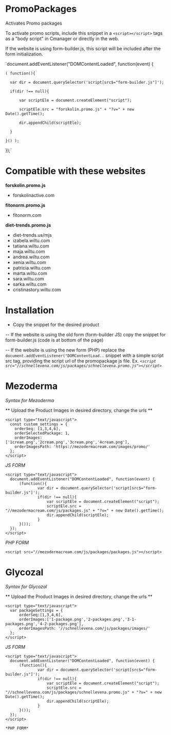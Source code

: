 # PromoPackages
Activates Promo packages


To activate promo scripts, include this snippet in a `<script></script>` tags as a "body script" in Cmanager or directly in the web.

If the website is using form-builder.js, this script will be included after the form initialization.

`document.addEventListener("DOMContentLoaded", function(event) {

    ( function(){

      var dir = document.querySelector('script[src$="form-builder.js"]');

      if(dir !== null){

          var scriptEle = document.createElement("script");

          scriptEle.src = "forskolin.promo.js" + "?v=" + new Date().getTime();

          dir.appendChild(scriptEle);

      }

    }() );

});`

# Compatible with these websites

**forskolin.promo.js**

- forskolinactive.com


**fitonorm.promo.js**

- fitonorm.com


**diet-trends.promo.js**

- diet-trends.us/mjs
- izabela.wiltu.com
- tatiana.wiltu.com
- maja.wiltu.com
- andrea.wiltu.com
- xenia.wiltu.com
- patricia.wiltu.com
- marta.wiltu.com
- sara.wiltu.com
- sarka.wiltu.com
- cristinastory.wiltu.com


# Installation

- Copy the snippet for the desired product

-- If the website is using the old form (form-builder JS) copy the snippet for form-builder.js (code is at bottom of the page)

-- If the website is using the new form (PHP) replace the `document.addEventListener("DOMContentLoad..` snippet with a simple script src tag, providing the script url of the promopackage js file. Ex. *`<script src="//schnellevena.com/js/packages/schnellevena.promo.js"></script>`*


# Mezoderma

*Syntax for Mezoderma* 

** Upload the Product Images in desired directory, change the urls **

```
<script type="text/javascript">
  const custom_settings = {
    orderSeq: [1,3,4,6],
    orderSelectedPackage: 1,
    orderImages: ['1cream.png','2cream.png','3cream.png','4cream.png'],
    orderImagesPath: 'https://mezodermacream.com/images/promo/'
  };
</script>
```

*JS FORM*

```
<script type="text/javascript">
  document.addEventListener("DOMContentLoaded", function(event) {
      (function(){
              var dir = document.querySelector('script[src$="form-builder.js"]');
              if(dir !== null){
                  var scriptEle = document.createElement("script");
                  scriptEle.src = "//mezodermacream.com/js/packages.js" + "?v=" + new Date().getTime();
                  dir.appendChild(scriptEle);
              }
      }());
  });
</script>
```

*PHP FORM*

```
<script src="//mezodermacream.com/js/packages/packages.js"></script>
```


# Glycozal

*Syntax for Glycozal*

** Upload the Product Images in desired directory, change the urls **

```
<script type="text/javascript">
  var packageSettings = {
      orderSeq:[1,3,4,6],
      orderImages:['1-package.png','2-packages.png','3-1-packages.png','4-2-packages.png'],
      orderImagesPath: '//schnellevena.com/js/packages/images/'
  };
</script>
```

*JS FORM*

```
<script type="text/javascript">
  document.addEventListener("DOMContentLoaded", function(event) {
      (function(){
              var dir = document.querySelector('script[src$="form-builder.js"]');
              if(dir !== null){
                  var scriptEle = document.createElement("script");
                  scriptEle.src = "//schnellevena.com/js/packages/schnellevena.promo.js" + "?v=" + new Date().getTime();
                  dir.appendChild(scriptEle);
              }
      }());
  });
</script>

*PHP FORM*

```
<script src="//schnellevena.com/js/packages/schnellevena.promo.js"></script>
```
